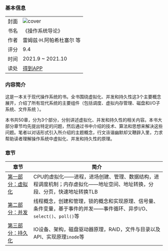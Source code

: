 
### 基本信息
|||
|-|-|
|封面|![cover](https://piccdn3.umiwi.com/img/202003/31/202003311628444277853661.jpg?x-oss-process=image/resize,m_fill,h_320,w_240)|
|书名|《操作系统导论》|
|作者| 雷姆兹·H.阿帕希杜塞尔 等 |
|评分|9.4|
|时间|2021.9 ~ 2021.10|
|读处|[得到APP](https://www.dedao.cn/ebook/detail?id=xGM6Evn5byxq2PnXBz71AjZaol6R8WJMB60OKpGkd4gmMLEJrYNQe9VvD8P4jLkK)|

### 内容简介

这是一本关于现代操作系统的书。全书围绕虚拟化、并发和持久性这3个主要概念展开，介绍了所有现代系统的主要组件（包括调度、虚拟内存管理、磁盘和I/O子系统、文件系统 ）。

本书共50章，分为3个部分，分别讲述虚拟化、并发和持久性的相关内容。本书大部分章节均先提出特定的问题，然后通过书中介绍的技术、算法和思想来解决这些问题。笔者以对话形式引入所介绍的主题概念，行文诙谐幽默却又鞭辟入里，力求帮助读者理解操作系统中虚拟化、并发和持久性的原理。

### 章节

|章节|简介|
|-|-|
|[第一部分：虚拟化](https://github.com/Walkerant/Study/blob/master/book/01_os_threes_easy_pieces/1_virtualization.md)|CPU的虚拟化——进程，进场创建、管理、数据结构，进程调度机制；内存虚拟化——地址空间、地址转换，分段、分页，快速地址转换TLB|
|[第二部分：并发](https://github.com/Walkerant/Study/blob/master/book/01_os_threes_easy_pieces/2_concurrency.md)|线程概念，创建和管理，锁的概念和实现原理、信号量、条件变量，基于事件的并发——事件循环、异步I/O、`select()`、`poll()`等|
|[第三部分：持久化]()|IO设备、架构，磁盘驱动器原理，RAID，文件与目录以及API、实现原理`inode`等|